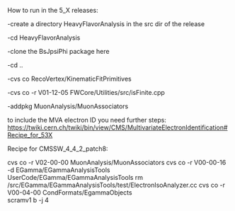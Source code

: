 How to run in the 5_X releases:

-create a directory HeavyFlavorAnalysis in the src dir of the release

-cd HeavyFlavorAnalysis

-clone the BsJpsiPhi package here

-cd ..

-cvs co  RecoVertex/KinematicFitPrimitives 

-cvs co -r V01-12-05 FWCore/Utilities/src/isFinite.cpp  

-addpkg MuonAnalysis/MuonAssociators

to include the MVA electron ID you need further steps:
https://twiki.cern.ch/twiki/bin/view/CMS/MultivariateElectronIdentification#Recipe_for_53X

Recipe for CMSSW_4_4_2_patch8:

cvs co -r V02-00-00 MuonAnalysis/MuonAssociators
cvs co -r V00-00-16 -d EGamma/EGammaAnalysisTools UserCode/EGamma/EGammaAnalysisTools
rm /src/EGamma/EGammaAnalysisTools/test/ElectronIsoAnalyzer.cc
cvs co -r V00-04-00 CondFormats/EgammaObjects  
scramv1 b -j 4
